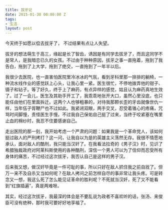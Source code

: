 ```yaml
---
title: 拔牙记
date: 2015-01-30 00:00:00 Z
tags:
- 生活
layout: post
---
```


今天终于如愿以偿去拔牙了， 不过结果有点让人失望。

拔牙的想法萌生于高三，缘起是长了智齿，诱因是有同学去拔牙了，而且这同学不是常人，是我暗恋已久的女孩。不过由于种种原因，拔牙之事一直拖着，拖到了我告白，拖到了上大学，拖到了绝交，一直拖到了一年半以后。

我很少去医院，也一直害怕医院里冷冰冰的气氛，看到牙科里那一排排的躺椅，一种流水线作业的感觉跃上心头，让我心里一紧。医生很忙，不停地拨弄他的钳子、镊子和钻子。等了好久，终于上了麻药，有点异样的感觉，姑且认为麻药真地生效了。过了一会儿，医生及其助手开工了，我乖乖地张开大口，虽然心里没底，也只能任由他们在里面拆迁。这两个人也够粗暴的，对待我那颗长歪的牙齿就像世仇一样，当年伍子胥鞭尸也不过如此。我紧闭双眼，两手交叉，忍受着锥心的疼痛，咒骂时间脚慢，责怪医生手慢。不过我自己保佑自己挺了过来，当终于咬紧塞在嘴里止血的棉纱时，我忍不住要感谢自己。

走出医院的那一刻，我开始考虑一个严肃的问题：如果我是一个革命党人，该如何挺过敌人的严刑拷打？这一问，让我自以为是的英雄主义荡然无存。我很不情愿地承认，面对敌人的酷刑，我只能当汉奸了。在我看法拉奇的《男子汉》时，见识了希腊独裁政府对阿莱科斯使用的各种酷刑，深信一个男人可以为了信仰而忍受所有身体的痛苦，不过经过这次拔牙，我否认自己是这样的男子汉。

后来我又想，做汉奸毕竟是一件可耻的事，所以只好在敌人抓住我之前自戕了。但万一来不及自杀又当如何呢？在敌人拷问之前怎样自尽的事非常让我头疼。可是转念又一想，我这么死了怎么能见证革命的胜利呢？不死就当汉奸，死了又不能看到“红旗插遍”，真是两难呀。

其实，经过这次拔牙，我最深的体会是不要乱说为政者不喜欢听的话，张汤、来俊臣可没有绝种，那时我可要好好地享福了。
